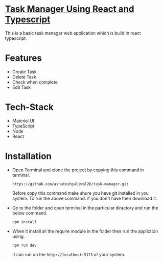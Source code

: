 # [Task Manager Using React and Typescript](https://task-manager-rose-chi.vercel.app)

This is a basic task manager web application which is build in react typescript.

# Features

- Create Task
- Delete Task
- Check when complete
- Edit Task

# Tech-Stack 

- Material UI
- TypeScript
- Node
- React

# Installation

- Open Terminal and clone the project by copying this command in terminal.
    ```
    https://github.com/ashutoshpaliwal26/task-manager.git
    ```
  Before copy this command make shure you have git installed in you system. To run the above command.
  if you don't have then download it.

- Go to the folder and open terminal in the particular diractory and run the below command.
    ```
    npm install
    ```

- When it install all the require module in the folder then run the appliction using.
  ```
  npm run dev
  ```
  It can run on the `http://localhost:5173` of your system.
  
